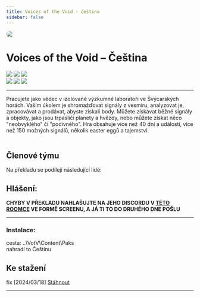 ```yaml
---
title: Voices of the Void - čeština
sidebar: false
---
```

<script setup lang="ts">
const people = {
  lead: [
    { name: "MikeCZ", role: "Vedení projektu"}
  ],
  l10n: [
    { name: "Hopes", role: "Překlad"},
    { name: "Hopes", role: "Korektura"},
  ],
  support: [
    { name: "termit", role: "Technika, fonty"},
  ],
  partners: [
    { name: "RTHWLDN", role: "Mediální partner"},
    { name: "Sterakdary", role: "Promo"}
  ]
};
</script>

<div style="border-radius: 16px; overflow: hidden; margin-bottom: 16px;">
  <img src="https://i.imgur.com/E3xDiHU.png">
</div> 

# Voices of the Void – Čeština <Badge type="warning" text="Official" /> <Badge type="info" text="Demo" /> <Badge type="info" text="Alpha" />

![](https://img.shields.io/badge/přeloženo-100%25-darkgreen?style=for-the-badge)
![](https://img.shields.io/badge/korektura-90%25-gold?style=for-the-badge)
![](https://img.shields.io/badge/testování-90%25-blue?style=for-the-badge)<br>
![](https://img.shields.io/badge/herní%20klient-itch.io-grey?style=for-the-badge) 
![](https://img.shields.io/badge/verze%20hry-0.7-grey?style=for-the-badge) 
![](https://img.shields.io/badge/verze%20překladu-0.7-grey?style=for-the-badge)

------------
Pracujete jako vědec v izolované výzkumné laboratoři ve Švýcarských horách. Vaším úkolem je shromažďovat signály z vesmíru, analyzovat je, zpracovávat a prodávat, abyste získali body. Můžete získávat běžné signály a objekty, jako jsou trpasličí planety a hvězdy, nebo můžete získat něco "neobvyklého" či "podivného". Hra obsahuje více než 40 dní a událostí, více než 150 možných signálů, několik easter eggů a tajemství.<br /><br />

## Členové týmu

Na překladu se podílejí následující lidé:

<PTeamMembers :members="people.lead" />

<PTeamMembers :members="people.l10n" />

<PTeamMembers :members="people.support" />

<PTeamMembers :members="people.partners" />

## Hlášení:
**CHYBY V PŘEKLADU NAHLAŠUJTE NA JEHO DISCORDU V [TÉTO ROOMCE](https://discord.com/channels/512287844258021376/1213827086708379688) VE FORMĚ SCREENU, A JÁ TI TO DO DRUHÉHO DNE POŠLU**

---
### Instalace:
cesta: ..\VotV\Content\Paks <br />
nahradí to Češtinu

## Ke stažení
fix [2024/03/18] [Stáhnout](https://www.dropbox.com/sh/d26pxc72en77ipg/AAAV0iAZKVGZrmA9-wyyEaXKa?dl=0)

---





